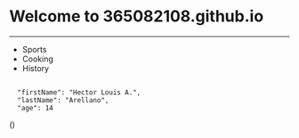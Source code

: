 # Welcome to 365082108.github.io
---
- Sports
- Cooking
- History

```

  "firstName": "Hector Louis A.",
  "lastName": "Arellano",
  "age": 14

```
()
